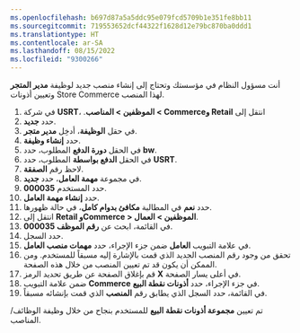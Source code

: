 ```yaml
---
ms.openlocfilehash: b697d87a5a5ddc95e079fcd5709b1e351fe8bb11
ms.sourcegitcommit: 719553652dcf44322f1628d12e79bc870ba0ddd1
ms.translationtype: HT
ms.contentlocale: ar-SA
ms.lasthandoff: 08/15/2022
ms.locfileid: "9300266"
---
```

أنت مسؤول النظام في مؤسستك وتحتاج إلى إنشاء منصب جديد لوظيفة **مدير المتجر** وتعيين أذونات Store Commerce لهذا المنصب. 

1. في شركة **USRT**، انتقل إلى **‬‏‫Retail وCommerce > الموظفين > المناصب**.
2. حدد **جديد‎**.
3. في حقل **الوظيفة**، أدخِل **مدير متجر**.
4. حدد **إنشاء وظيفة**.
5. في الحقل **دورة الدفع** المطلوب، حدد **bw**.
6. في الحقل **الدفع بواسطة** المطلوب، حدد **USRT**.
7. لاحظ رقم **الصفقة**.
8. في مجموعة **مهمة العامل**، حدد **جديد**.
9. حدد المستخدم **000035**.
10. حدد **إنشاء مهمة العامل**.
11. حدد **نعم** في المطالبة **مكافئ بدوام كامل**، في حالة ظهورها.
12. انتقل إلى **Retail وCommerce > الموظفين > العمال**.
13. في القائمة، ابحث عن **رقم الموظف 000035**.
14. حدد السجل. 
15. في علامة التبويب **العامل** ضمن جزء الإجراء، حدد **مهمات منصب العامل**.
16. تحقق من وجود رقم المنصب الجديد الذي قمت بالإشارة إليه مسبقاً للمستخدم. ومن الممكن أن يكون قد تم تعيين المنصب من خلال هذه الصفحة. 
17. قم بإغلاق الصفحة عن طريق تحديد الرمز **X** في أعلى يسار الصفحة. 
18. ضمن علامة التبويب **Commerce** في جزء الإجراء، حدد **أذونات نقطة البيع**.
19. في القائمة، حدد السجل الذي يطابق رقم **المنصب** الذي قمت بإنشائه مسبقاً.

تم تعيين **مجموعة أذونات نقطة البيع** للمستخدم بنجاح من خلال وظيفة الوظائف/المناصب. 

